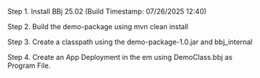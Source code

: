 Step 1.
Install BBj 25.02 (Build Timestamp: 07/26/2025 12:40)

Step 2.
Build the demo-package using mvn clean install

Step 3.
Create a classpath using the demo-package-1.0.jar and bbj_internal

Step 4.
Create an App Deployment in the em using DemoClass.bbj as Program File.